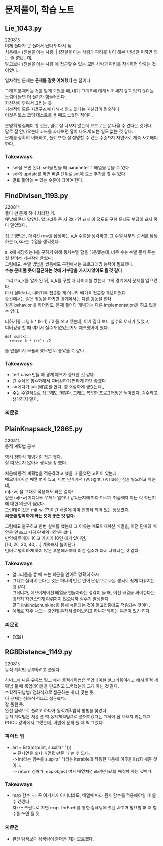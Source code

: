 # 문제풀이, 학습 노트

## Lie_1043.py

220816  
어제 풀다가 못 풀어서 뒀다가 다시 품  
처음에는 (진실을 아는 사람) | (진실을 아는 사람과 파티를 같이 해본 사람)만 피하면 되는 줄 알았는데,  
알고보니 (진실을 아는 사람)에 접근할 수 있는 모든 사람과 파티를 참석하면 안되는 것이었다.  

일차적인 문제는 __문제를 잘못 이해했다__ 는 점이다.  

그래프 문제라는 것을 알게 되었을 때, 내가 그래프에 대해서 자세히 알고 있지 않다는 느낌이 들면 더 풀기가 힘들어진다.  
자신감이 깎여서 그러는 듯  
기본적인 모든 자료구조에 대해서 알고 있다는 자신감이 필요하다.  
이것은 토스 코딩 테스트를 볼 때도 느꼈던 점이다.  

분명히 명심해야 할 것은, 말로 잘 나오지 않는데 코드로는 잘 나올 수 없다는 것이다.  
말로 잘 안나오는데 코드를 짜다보면 말이 나오게 되는 일도 없는 것 같다.  
문제를 정확히 이해하고, 풀이 또한 잘 설명할 수 있는 수준까지 자연어로 계속 사고해야 한다.  

### Takeaways
* set을 쓰면 된다. set을 만들 때 parameter로 배열을 넣을 수 있다
* set에 update를 하면 배열 단위로 set에 요소 추가를 할 수 있다
* 말로 풀어쓸 수 있는 수준이 되어야 한다.

## FindDivison_1193.py

220814  
풀다 만 문제 하나 처리한 거.  
옛날에 풀다 말았다. 알고리즘 푼 지 얼마 안 돼서 이 정도의 구현 문제도 부담이 돼서 풀다 말았었다.  

접근 방법은, 대각선 row를 담당하는 a_k 수열을 생각하고, 그 수열 내부의 순서를 담당하는 b_k라는 수열을 생각했다.  

a_k에 해당하는 k를 구하기 위해 등차수열 합을 이용했는데, 너무 수능 수열 문제 푸는 것 같아서 거부감이 들었다.  
그럼에도, 수열 방법을 썼음에도 구현에서는 프로그래밍 능력이 필요했다.  
__수능 문제 풀 듯이 접근하는 것에 거부감을 가지지 않아도 될 것 같다__  

그리고 a_k를 알게 된 뒤, b_k를 구할 때 나머지를 썼는데 그게 경계에서 문제를 일으켰다.  
다시 살펴보니, 나머지로 접근할 게 아니라 뺴기로 접근할 개념이었다.  
중간에서는 같은 행동을 하지만 경계에서는 다른 행동을 한다  
같은 behavior 를 하더라도, 문제 풀이의 개념과는 다른 implementation을 하고 있을 수 있다.  

더하기를 그냥 k * (k+1) / 2 를 쓰고 있는데, 이게 길다 보니 실수의 여지가 있었고,  
디버깅을 할 때 여기서 실수가 없었는지도 체크했어야 했다.  
```
def sum(k):  
  return k * (k+1) /2  
```
를 만들어서 모듈화 했으면 더 좋았을 것 같다  

### Takeaways
* test case 만들 때 경계 체크가 중요한 것 같다.
* 긴 수식은 함수화해서 디버깅하기 편하게 하면 좋겠다
* str에다가 join(배열)을 한다. 좀 이상하게 생겼는데,,
* 수능 수열적으로 접근해도 괜찮다. 그래도 복잡한 프로그래밍은 남아있다. 꼼수라고 생각하지 말자.

### 의문점

## PlainKnapsack_12865.py

220814  
동적 계획법 공부  

역시 점화식 개념처럼 접근 했다.  
잘 떠오르지 않아서 생각을 좀 했다.  

처음에 동적 계획법을 적용하려고 했을 때 들었던 고민이 있는데,  
메모이제이션 배열 m이 있고, 이번 단계에서 (w)eight, (v)alue인 짐을 넣으려고 하는데,  
m[i-w] 을 그대로 적용해도 되는 걸까?  
같은 m[i-w]이더라도 무게가 얼마나 남았는지에 따라 다르게 취급해야 하는 것 아닌지에 대한 의문이 들었다.  
그런데 이것은 m[i-w-??]이란 배열에 이미 반영이 되어 있는 정보였다.  
__의문을 명확하게 하는 것이 좋은 것 같다.__  

그럼에도 불구하고 한번 실패를 했는데 그 이유는 메모이제이션 배열을, 이전 단계의 배열을 안 쓰고 지금 단계의 배열을 썼다.  
만약에 무게가 1이고 가치가 10인 애가 있다면,  
[10, 20, 30, 40, ...] 계속해서 늘어난다.  
언어로 명확하게 하지 않은 부분에서부터 이런 실수가 다시 나타나는 것 같다.

### Takeaways
* 알고리즘을 짤 때 드는 의문을 언어로 명확히 하자  
* 그리고 실력이 는다는 것은 하나의 인간 언어 문장으로 나온 생각이 쉽게 다뤄지는 것 같다.  
그러니까, 메모이제이션 배열을 만들자라는 생각이 들 때, 이전 배열을 써야한다는 것까지 자연스럽게 다뤄지지 않으니까 실수가 발생한다.  
결국 linking&chunking을 통해 숙련되는 것이 알고리즘에도 적용되는 것이다.  
* 예제로 자주 나오는 것인데 혼자서 풀어보려고 하니까 막히는 부분이 있긴 하다.

### 의문점
* (없음)


## RGBDistance_1149.py

220813  
동적 계획법 공부하려고 풀었다.

하버드에 나온 유튜브 [링크](https://www.youtube.com/watch?v=0y5UkZc-C8Y&t=1049s) 에서 동적계획법은 룩업테이블 알고리즘이라고 해서 동적 계획법 풀 때 룩업테이블을 만드려고 노력했는데 그게 아닌 것 같다.  
수학적 귀납법/ 점화식으로 접근하는 게 더 맞는 듯.  
이 문제는 점화식 적으로 접근했다.  
잘 풀린 듯.  
완전 탐색으로 풀려고 하다가 동적계획법적 방법을 찾았다.  
동적 계획법은 처음 풀 때 동적계획법으로 풀어야겠다는 계획이 잘 나오지 않는다고 POCU 강의에서 그랬는데, 이번에 문제 풀 때 딱 그랬다.

### 파이썬 팁
* arr = list(map(int, s.split(" ")))  
 -> 문자열을 숫자 배열로 만들 때 쓸 수 있다.  
 -> int라는 함수를 s.split(" ")라는 iterable에 적용한 다음에 이것을 list화 해준 것이다.  
 -> return 결과가 map object 여서 배열처럼 쓰려면 list를 해줘야 하는 것이다  
 
 ### Takeaways
 * map 함수 => 꼭 여기서가 아니더라도, 배열에 따라 뭔가 함수를 적용해야할 때 쓸 수 있겠다.  
 자바스크립트로 치면 map, forEach를 통한 컴퓨팅에 썼던 사고가 필요할 때 저 함수를 쓰면 될 듯  

### 의문점
* 완전 탐색보다 검색량이 줄어든 지는 모르겠다.  